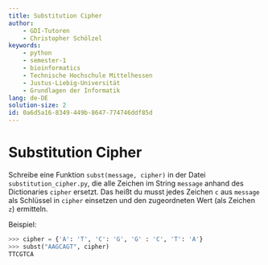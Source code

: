 ```yaml
---
title: Substitution Cipher
author:
    - GDI-Tutoren
    - Christopher Schölzel
keywords:
    - python
    - semester-1
    - bioinformatics
    - Technische Hochschule Mittelhessen
    - Justus-Liebig-Universität
    - Grundlagen der Informatik
lang: de-DE
solution-size: 2
id: 0a6d5a16-8349-449b-8647-774746ddf85d
---
```


# Substitution Cipher

Schreibe eine Funktion `subst(message, cipher)` in der Datei `substitution_cipher.py`, die alle Zeichen im String `message` anhand des Dictionaries `cipher` ersetzt. Das heißt du musst jedes Zeichen `c` aus `message` als Schlüssel in `cipher` einsetzen und den zugeordneten Wert (als Zeichen `z`) ermitteln.

Beispiel:

```python
>>> cipher = {'A': 'T', 'C': 'G', 'G' : 'C', 'T': 'A'}
>>> subst("AAGCAGT", cipher)
TTCGTCA
```